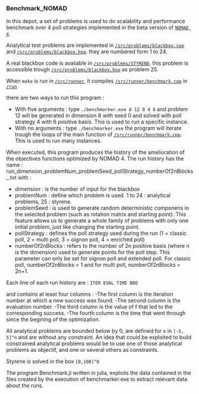 ### Benchmark_NOMAD
In this depot, a set of problems is used to do scalability and performance benchmark over 4 poll strategies implemented in the beta version of [`NOMAD 4`](https://github.com/Guillaume5255/nomad). 

Analytical test problems are implemented in [`/src/problems/blackbox.cpp`](/src/problems/blackbox.cpp) and [`/src/problems/blackbox.hpp`](/src/problems/blackbox.hpp). they are numbered form 1 to 24.

A real blackbox code is avaliable in [`/src/problems/STYRENE`](/src/problems/STYRENE). this problem is accessible trough [`/src/problems/blackbox.hpp`](/src/problems/blackbox.hpp) as problem 25.


When `make` is run in [`/src/runner`](/src/runner), it compiles [`/src/runner/benchmark.cpp`](/src/runner/benchmark.cpp) in [`/run`](/run) 

there are two ways to run this program :
- With five arguments : type `./benchmarker.exe 8 12 0 4 6` and problem 12 will be generated in dimension 8 with seed 0 and solved with poll strategy 4 with 6 positive basis. This is used to run a specific instance.
- With no arguments : type `./benchmarker.exe` the program will iterate trough the loops of the main function of [`/src/runner/benchmark.cpp`](/src/runner/benchmark.cpp). This is used to run many instances.

When executed, this program produces the history of the amelioration of the objectives 
functions optimized by NOMAD 4. The run history has the name :
run_dimension_problemNum_problemSeed_pollStrategy_numberOf2nBlocks_.txt 
with :
- dimension : is the number of input for the blackbox
- problemNum : define which problem is used. 1 to 24 : analytical problems, 25 : styrene.
- problemSeed : is used to generate random deterministic componens in the selected problem (such as rotation matrix and starting point). This feature allows us to generate a whole family of problems with only one initial problem, just like changing the starting point.
- pollStrategy : defines the poll strategy used during the run (1 = classic poll, 2 = multi poll, 3 = oignon poll, 4 = enriched poll)
- numberOf2nBlocks : refers to the number of 2n positive basis (where n is the dimension) used to generate points for the poll step. This parameter can only be set for oignon poll and extended poll. For classic poll,  numberOf2nBlocks = 1 and for multi poll, numberOf2nBlocks = 2n+1.

Each line of each run history are : `ITER EVAL TIME BBO`

and contains at least four columns : 
-The first column is the iteration number at which a new success was found.
-The second column is the evaluation number.
-The third column is the value of f that led to the corresponding success.
-The fourth column is the time that went through since the begining of the optimization.

All analytical problems are bounded below by 0, are defined for x in `[-5, 5]^n` and are without any constraint.
An idea that could be exploited to build constrained analytical problems would be to use one of those analytical problems as objectif, and one 
or several others as constraints.

Styrene is solved in the box `[0,100]^8`

The program Benchmark.jl written in julia, exploits the data contained in the files created by the execution of benchmarker.exe to 
extract relevant data about the runs.


